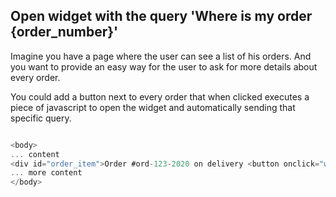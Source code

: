 ## Open widget with the query 'Where is my order {order_number}'

Imagine you have a page where the user can see a list of his orders. And you want to provide an easy way for the user to ask for more details about every order. 

You could add a button next to every order that when clicked executes a piece of javascript to open the widget and automatically sending that specific query.


```javascript

<body>
... content
<div id="order_item">Order #ord-123-2020 on delivery <button onclick="window.kare.open({query:'Where is my order #ord-123-2020'})">Click to get more information</button></div>
... more content
</body>

```